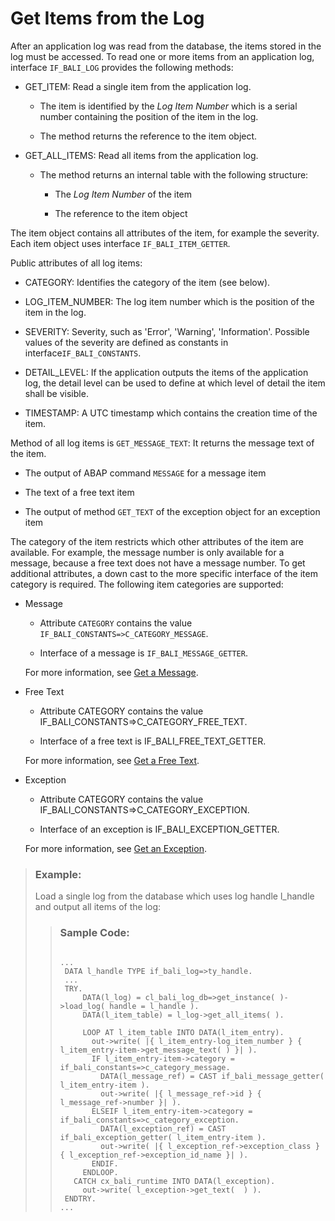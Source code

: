 <!-- loioc4783e6d6675422aa0ddbe981ac51189 -->

# Get Items from the Log

After an application log was read from the database, the items stored in the log must be accessed. To read one or more items from an application log, interface `IF_BALI_LOG` provides the following methods:

-   GET\_ITEM: Read a single item from the application log.

    -   The item is identified by the *Log Item Number* which is a serial number containing the position of the item in the log.

    -   The method returns the reference to the item object.


-   GET\_ALL\_ITEMS: Read all items from the application log.

    -   The method returns an internal table with the following structure:

        -   The *Log Item Number* of the item

        -   The reference to the item object




The item object contains all attributes of the item, for example the severity. Each item object uses interface `IF_BALI_ITEM_GETTER`.

Public attributes of all log items:

-   CATEGORY: Identifies the category of the item \(see below\).

-   LOG\_ITEM\_NUMBER: The log item number which is the position of the item in the log.

-   SEVERITY: Severity, such as 'Error', 'Warning', 'Information'. Possible values of the severity are defined as constants in interface`IF_BALI_CONSTANTS`.

-   DETAIL\_LEVEL: If the application outputs the items of the application log, the detail level can be used to define at which level of detail the item shall be visible.

-   TIMESTAMP: A UTC timestamp which contains the creation time of the item.


Method of all log items is `GET_MESSAGE_TEXT`: It returns the message text of the item.

-   The output of ABAP command `MESSAGE` for a message item

-   The text of a free text item

-   The output of method `GET_TEXT` of the exception object for an exception item


The category of the item restricts which other attributes of the item are available. For example, the message number is only available for a message, because a free text does not have a message number. To get additional attributes, a down cast to the more specific interface of the item category is required. The following item categories are supported:

-   Message

    -   Attribute `CATEGORY` contains the value `IF_BALI_CONSTANTS=>C_CATEGORY_MESSAGE`.

    -   Interface of a message is `IF_BALI_MESSAGE_GETTER`.


    For more information, see [Get a Message](get-a-message-670d6d4.md).

-   Free Text

    -   Attribute CATEGORY contains the value IF\_BALI\_CONSTANTS=\>C\_CATEGORY\_FREE\_TEXT.

    -   Interface of a free text is IF\_BALI\_FREE\_TEXT\_GETTER.


    For more information, see [Get a Free Text](get-a-free-text-08f1c7d.md).

-   Exception

    -   Attribute CATEGORY contains the value IF\_BALI\_CONSTANTS=\>C\_CATEGORY\_EXCEPTION.

    -   Interface of an exception is IF\_BALI\_EXCEPTION\_GETTER.


    For more information, see [Get an Exception](get-an-exception-b1f6ffa.md).


> ### Example:  
> Load a single log from the database which uses log handle l\_handle and output all items of the log:
> 
> > ### Sample Code:  
> > ```
> > 
> > ...  
> >  DATA l_handle TYPE if_bali_log=>ty_handle.
> >  ...
> >  TRY.
> >      DATA(l_log) = cl_bali_log_db=>get_instance( )->load_log( handle = l_handle ).
> >      DATA(l_item_table) = l_log->get_all_items( ).
> > 
> >      LOOP AT l_item_table INTO DATA(l_item_entry).
> >        out->write( |{ l_item_entry-log_item_number } { l_item_entry-item->get_message_text( ) }| ).
> >        IF l_item_entry-item->category = if_bali_constants=>c_category_message.
> >          DATA(l_message_ref) = CAST if_bali_message_getter( l_item_entry-item ).
> >          out->write( |{ l_message_ref->id } { l_message_ref->number }| ).
> >        ELSEIF l_item_entry-item->category = if_bali_constants=>c_category_exception.
> >          DATA(l_exception_ref) = CAST if_bali_exception_getter( l_item_entry-item ).
> >          out->write( |{ l_exception_ref->exception_class } { l_exception_ref->exception_id_name }| ).
> >        ENDIF.
> >      ENDLOOP.
> >    CATCH cx_bali_runtime INTO DATA(l_exception).
> >      out->write( l_exception->get_text(  ) ).
> >  ENDTRY.
> > ...
> > ```

